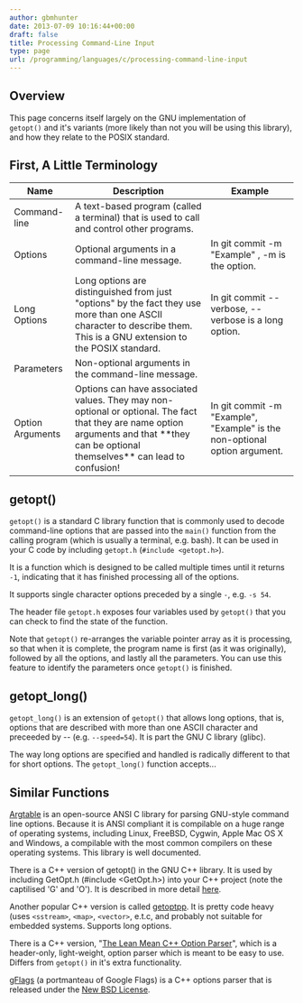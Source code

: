 ```yaml
---
author: gbmhunter
date: 2013-07-09 10:16:44+00:00
draft: false
title: Processing Command-Line Input
type: page
url: /programming/languages/c/processing-command-line-input
---
```


## Overview

This page concerns itself largely on the GNU implementation of `getopt()` and it's variants (more likely than not you will be using this library), and how they relate to the POSIX standard.

## First, A Little Terminology


<table>
    <thead>
        <tr>
            <th>Name</th>
            <th>Description</th>
            <th>Example</th>
        </tr>
    </thead>
<tbody>
<tr>
<td >Command-line
</td>
<td >A text-based program (called a terminal) that is used to call and control other programs.
</td>

<td >
</td>
</tr>
<tr >

<td >Options
</td>

<td >Optional arguments in a command-line message.
</td>

<td >In git commit -m "Example" , -m is the option.
</td>
</tr>
<tr >

<td >Long Options
</td>

<td >Long options are distinguished from just "options" by the fact they use more than one ASCII character to describe them. This is a GNU extension to the POSIX standard.
</td>

<td >In git commit --verbose, --verbose is a long option.
</td>
</tr>
<tr >

<td >Parameters
</td>

<td >Non-optional arguments in the command-line message.
</td>

<td >
</td>
</tr>
<tr >

<td >Option Arguments
</td>

<td >Options can have associated values. They may non-optional or optional. The fact that they are name option arguments and that **they can be optional themselves** can lead to confusion!
</td>

<td >In git commit -m "Example", "Example" is the non-optional option argument.
</td>
</tr>
</tbody>
</table>

## getopt()

`getopt()` is a standard C library function that is commonly used to decode command-line options that are passed into the `main()` function from the calling program (which is usually a terminal, e.g. bash). It can be used in your C code by including `getopt.h` (`#include <getopt.h>`).

It is a function which is designed to be called multiple times until it returns `-1`, indicating that it has finished processing all of the options.

It supports single character options preceded by a single `-`, e.g. `-s 54`.

The header file `getopt.h` exposes four variables used by `getopt()` that you can check to find the state of the function.

Note that `getopt()` re-arranges the variable pointer array as it is processing, so that when it is complete, the program name is first (as it was originally), followed by all the options, and lastly all the parameters. You can use this feature to identify the parameters once `getopt()` is finished.

## getopt_long()

`getopt_long()` is an extension of `getopt()` that allows long options, that is, options that are described with more than one ASCII character and preceeded by -- (e.g. `--speed=54`). It is part the GNU C library (glibc).

The way long options are specified and handled is radically different to that for short options. The `getopt_long()` function accepts...

## Similar Functions

[Argtable](http://argtable.sourceforge.net/) is an open-source ANSI C library for parsing GNU-style command line options. Because it is ANSI compliant it is compilable on a huge range of operating systems, including Linux, FreeBSD, Cygwin, Apple Mac OS X and Windows, a compilable with the most common compilers on these operating systems. This library is well documented.

There is a C++ version of getopt() in the GNU C++ library. It is used by including GetOpt.h (#include <GetOpt.h>) into your C++ project (note the captilised 'G' and 'O'). It is described in more detail [here](http://www.chemie.fu-berlin.de/chemnet/use/info/libgpp/libgpp_39.html).

Another popular C++ version is called [getoptpp](https://code.google.com/p/getoptpp/source/checkout). It is pretty code heavy (uses `<sstream>`, `<map>`, `<vector>`, e.t.c, and probably not suitable for embedded systems. Supports long options.

There is a C++ version, "[The Lean Mean C++ Option Parser](http://optionparser.sourceforge.net/)", which is a header-only, light-weight, option parser which is meant to be easy to use. Differs from `getopt()` in it's extra functionality.

[gFlags](https://code.google.com/p/gflags/?redir=1) (a portmanteau of Google Flags) is a C++ options parser that is released under the [New BSD License](http://opensource.org/licenses/BSD-3-Clause).
